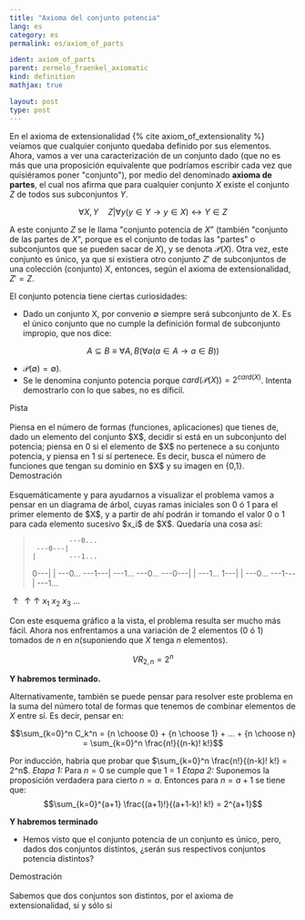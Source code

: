 ```yaml
---
title: "Axioma del conjunto potencia"
lang: es
category: es
permalink: es/axiom_of_parts

ident: axiom_of_parts
parent: zermelo_fraenkel_axiomatic
kind: definition
mathjax: true

layout: post
type: post
---
```


En el axioma de extensionalidad {% cite axiom_of_extensionality %} veíamos que cualquier conjunto quedaba definido por sus elementos. Ahora, vamos a ver una caracterización de un conjunto dado (que no es más que una proposición equivalente que podríamos escribir cada vez que quisiéramos poner "conjunto"), por medio del denominado **axioma de partes**, el cual nos afirma que para cualquier conjunto $X$ existe el conjunto $Z$ de todos sus subconjuntos $Y$.

$$\forall X,Y \quad Z | \forall y(y \in Y \longrightarrow y \in X) \longleftrightarrow Y \in Z$$

A este conjunto $Z$ se le llama "conjunto potencia de $X$" (también "conjunto de las partes de $X$", porque es el conjunto de todas las "partes" o subconjuntos que se pueden sacar de $X$), y se denota $\mathcal{P} (X)$. Otra vez, este conjunto es único, ya que si existiera otro conjunto $Z'$ de subconjuntos de una colección (conjunto) $X$, entonces, según el axioma de extensionalidad, $Z' = Z$.

El conjunto potencia tiene ciertas curiosidades:

* Dado un conjunto X, por convenio $\emptyset$ siempre será subconjunto de X. Es el único conjunto que no cumple la definición formal de subconjunto impropio, que nos dice:

$$ A \subseteq B \equiv \forall A,B (\forall a(a \in A \longrightarrow a \in B))$$

* $\mathcal{P} (\emptyset) = \emptyset$).
* Se le denomina conjunto potencia porque $card(\mathcal{P} (X)) = 2^{card(X)}$. Intenta demostrarlo con lo que sabes, no es díficil.

<div class="bcblue boxdissap">
Pista
</div><br>

<div class="dissap">
Piensa en el número de formas (funciones, aplicaciones) que tienes de, dado un elemento del conjunto $X$, decidir si está en un subconjunto del potencia; piensa en 0 si el elemento de $X$ no pertenece a su conjunto potencia, y piensa en 1 si sí pertenece. Es decir, busca el número de funciones que tengan su dominio en $X$ y su imagen en {0,1}.
</div>

<div class="bcblue boxdissap">
Demostración
</div><br>

<div class="dissap">
Esquemáticamente y para ayudarnos a visualizar el problema vamos a pensar en un diagrama de árbol, cuyas ramas iniciales son 0 ó 1 para el primer elemento de $X$, y a partir de ahí podrán ir tomando el valor 0 o 1 para cada elemento sucesivo $x_i$ de $X$.
Quedaría una cosa así:


>              ---0...
>      ---0---|
>     |        ---1...
> 0---|
>     |        ---0...
>      ---1---|
>              ---1...
>              ---0...
>      ---0---|
>     |        ---1...
> 1---|
>     |        ---0...
>      ---1---|
>              ---1...

$\uparrow       \uparrow       \uparrow$
 $x_1$       $x_2$       $x_3$ ...

Con este esquema gráfico a la vista, el problema resulta ser mucho más fácil. Ahora nos enfrentamos a una variación de $2$ elementos (0 ó 1) tomados de $n$ en $n$(suponiendo que $X$ tenga $n$ elementos).

$$VR_{2,n} = 2^{n}$$

**Y habremos terminado.**

Alternativamente, también se puede pensar para resolver este problema en la suma del número total de formas que tenemos de combinar elementos de $X$ entre sí.
Es decir, pensar en:

$$\sum_{k=0}^n C_k^n = {n \choose 0} + {n \choose 1} + ... + {n \choose n} = \sum_{k=0}^n \frac{n!}{(n-k)! k!}$$

Por inducción, habría que probar que $\sum_{k=0}^n \frac{n!}{(n-k)! k!} = 2^n$.
*Etapa 1:* Para $n = 0$ se cumple que 1 = 1
*Etapa 2:* Suponemos la proposición verdadera para cierto $n=a$. Entonces para $n=a+1$ se tiene que:
$$\sum_{k=0}^{a+1} \frac{(a+1)!}{(a+1-k)! k!} = 2^{a+1}$$

**Y habremos terminado**
</div>

* Hemos visto que el conjunto potencia de un conjunto es único, pero, dados dos conjuntos distintos, ¿serán sus respectivos conjuntos potencia distintos?

<div class="bcblue boxdissap">
Demostración
</div><br>

<div class="dissap">
Sabemos que dos conjuntos son distintos, por el axioma de extensionalidad, si y sólo si

</div>